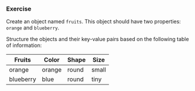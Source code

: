 <!--{ ids:[178], language:'JavaScript', type:'workshop', order: 4, name:'Object as a Value', description:'A value can be of any data type' } -->
### Exercise

Create an object named `fruits`. This object should have two properties: `orange` and `blueberry`.

Structure the objects and their key-value pairs based on the following table of information:

| Fruits    | Color  | Shape | Size  |
| --------- | ------ | ----- | ----- |
| orange    | orange | round | small |
| blueberry | blue   | round | tiny  |
